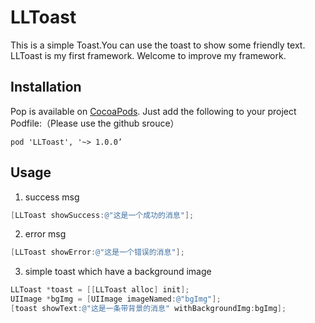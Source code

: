 # **LLToast**
This is a simple Toast.You can use the toast to show some friendly text.
LLToast is my first framework. Welcome to improve my framework.

## **Installation**
Pop is available on [CocoaPods](http://cocoapods.org/). Just add the following to your project Podfile:（Please use the github srouce）
```
pod 'LLToast', '~> 1.0.0’
```

## **Usage**
1. success msg
```objective-c
[LLToast showSuccess:@"这是一个成功的消息"];
```
2. error msg
```objective-c
[LLToast showError:@"这是一个错误的消息"];
```
3. simple toast which have a background image
```objective-c
LLToast *toast = [[LLToast alloc] init];
UIImage *bgImg = [UIImage imageNamed:@"bgImg"];
[toast showText:@"这是一条带背景的消息" withBackgroundImg:bgImg];
```

